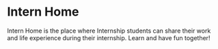 # Intern Home 

Intern Home is the place where Internship students can share their work and life experience during their internship. Learn and have fun together!
